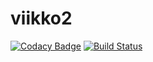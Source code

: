 # viikko2

[![Codacy Badge](https://api.codacy.com/project/badge/Grade/bf0aa8b099924c3eabecf1feffdd6ef4)](https://app.codacy.com/app/jaemh/ohtu-viikko2?utm_source=github.com&utm_medium=referral&utm_content=jaemh/ohtu-viikko2&utm_campaign=Badge_Grade_Dashboard)
[![Build Status](https://travis-ci.org/jaemh/ohtu-viikko2.svg?branch=master)](https://travis-ci.org/jaemh/ohtu-viikko2)
